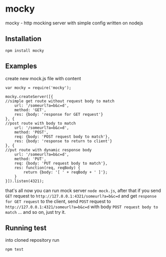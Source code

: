 # mocky

mocky - http mocking server with simple config written on nodejs

## Installation

```
npm install mocky
```

## Examples

create new mock.js file with content

```
var mocky = require('mocky');

mocky.createServer([{
//simple get route without request body to match
	url: '/someurl?a=b&c=d',
	method: 'GET',
	res: {body: 'response for GET request'}
}, {
//post route with body to match
	url: '/someurl?a=b&c=d',
	method: 'POST',
	req: {body: 'POST request body to match'},
	res: {body: 'response to return to client'}
}, {
//put route with dynamic response body
	url: '/someurl?a=b&c=d',
	method: 'PUT',
	req: {body: 'PUT request body to match'},
	res: function(req, reqBody) {
		return {body: '[ ' + reqBody + ' ]'};
	}
}]).listen(4321);

```

that's all now you can run mock server `node mock.js`, after
that if you send `GET` request to `http://127.0.0.1:4321/someurl?a=b&c=d` and
get `response for GET request` to the client, send `POST` request to
`http://127.0.0.1:4321/someurl?a=b&c=d` with body `POST request body to match`
... and so on, just try it.

## Running test

into cloned repository run

```
npm test
```